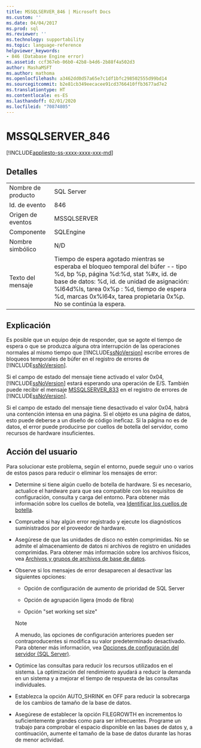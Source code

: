 ```yaml
---
title: MSSQLSERVER_846 | Microsoft Docs
ms.custom: ''
ms.date: 04/04/2017
ms.prod: sql
ms.reviewer: ''
ms.technology: supportability
ms.topic: language-reference
helpviewer_keywords:
- 846 (Database Engine error)
ms.assetid: ccf367eb-06b0-42b8-b4d6-2b88f4a502d3
author: MashaMSFT
ms.author: mathoma
ms.openlocfilehash: a3462dd0d57a65e7c1df1bfc298502555d99bd14
ms.sourcegitcommit: b2e81cb349eecacee91cd3766410ffb3677ad7e2
ms.translationtype: HT
ms.contentlocale: es-ES
ms.lasthandoff: 02/01/2020
ms.locfileid: "70874805"
---
```

# <a name="mssqlserver_846"></a>MSSQLSERVER_846
[!INCLUDE[appliesto-ss-xxxx-xxxx-xxx-md](../../includes/appliesto-ss-xxxx-xxxx-xxx-md.md)]
  
## <a name="details"></a>Detalles  
  
|||  
|-|-|  
|Nombre de producto|SQL Server|  
|Id. de evento|846|  
|Origen de eventos|MSSQLSERVER|  
|Componente|SQLEngine|  
|Nombre simbólico|N/D|  
|Texto del mensaje|Tiempo de espera agotado mientras se esperaba el bloqueo temporal del búfer -- tipo %d, bp %p, página %d:%d, stat %#x, id. de base de datos: %d, id. de unidad de asignación: %I64d%ls, tarea 0x%p : %d, tiempo de espera %d, marcas 0x%I64x, tarea propietaria 0x%p. No se continúa la espera.|  
  
## <a name="explanation"></a>Explicación  
Es posible que un equipo deje de responder, que se agote el tiempo de espera o que se produzca alguna otra interrupción de las operaciones normales al mismo tiempo que [!INCLUDE[ssNoVersion](../../includes/ssnoversion-md.md)] escribe errores de bloqueos temporales de búfer en el registro de errores de [!INCLUDE[ssNoVersion](../../includes/ssnoversion-md.md)].  
  
Si el campo de estado del mensaje tiene activado el valor 0x04, [!INCLUDE[ssNoVersion](../../includes/ssnoversion-md.md)] estará esperando una operación de E/S. También puede recibir el mensaje [MSSQLSERVER_833](~/relational-databases/errors-events/mssqlserver-833-database-engine-error.md) en el registro de errores de [!INCLUDE[ssNoVersion](../../includes/ssnoversion-md.md)].  
  
Si el campo de estado del mensaje tiene desactivado el valor 0x04, habrá una contención intensa en una página. Si el objeto es una página de datos, esto puede deberse a un diseño de código ineficaz. Si la página no es de datos, el error puede producirse por cuellos de botella del servidor, como recursos de hardware insuficientes.  
  
## <a name="user-action"></a>Acción del usuario  
Para solucionar este problema, según el entorno, puede seguir uno o varios de estos pasos para reducir o eliminar los mensajes de error:  
  
-   Determine si tiene algún cuello de botella de hardware. Si es necesario, actualice el hardware para que sea compatible con los requisitos de configuración, consulta y carga del entorno. Para obtener más información sobre los cuellos de botella, vea [Identificar los cuellos de botella](~/relational-databases/performance/identify-bottlenecks.md).  
  
-   Compruebe si hay algún error registrado y ejecute los diagnósticos suministrados por el proveedor de hardware.  
  
-   Asegúrese de que las unidades de disco no estén comprimidas. No se admite el almacenamiento de datos ni archivos de registro en unidades comprimidas. Para obtener más información sobre los archivos físicos, vea [Archivos y grupos de archivos de base de datos](~/relational-databases/databases/database-files-and-filegroups.md).  
  
-   Observe si los mensajes de error desaparecen al desactivar las siguientes opciones:  
  
    -   Opción de configuración de aumento de prioridad de SQL Server  
  
    -   Opción de agrupación ligera (modo de fibra)  
  
    -   Opción "set working set size"  
  
    > [!NOTE]  
    > A menudo, las opciones de configuración anteriores pueden ser contraproducentes si modifica su valor predeterminado desactivado. Para obtener más información, vea [Opciones de configuración del servidor &#40;SQL Server&#41;](~/database-engine/configure-windows/server-configuration-options-sql-server.md).  
  
-   Optimice las consultas para reducir los recursos utilizados en el sistema. La optimización del rendimiento ayudará a reducir la demanda en un sistema y a mejorar el tiempo de respuesta de las consultas individuales.  
  
-   Establezca la opción AUTO_SHRINK en OFF para reducir la sobrecarga de los cambios de tamaño de la base de datos.  
  
-   Asegúrese de establecer la opción FILEGROWTH en incrementos lo suficientemente grandes como para ser infrecuentes. Programe un trabajo para comprobar el espacio disponible en las bases de datos y, a continuación, aumente el tamaño de la base de datos durante las horas de menor actividad.  
  
